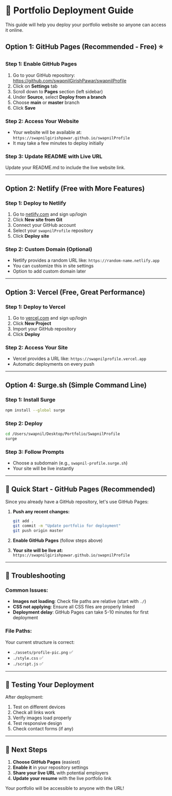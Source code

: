 # 🚀 Portfolio Deployment Guide

This guide will help you deploy your portfolio website so anyone can access it online.

## Option 1: GitHub Pages (Recommended - Free) ⭐

### Step 1: Enable GitHub Pages
1. Go to your GitHub repository: https://github.com/swapnilGirishPawar/swapnilProfile
2. Click on **Settings** tab
3. Scroll down to **Pages** section (left sidebar)
4. Under **Source**, select **Deploy from a branch**
5. Choose **main** or **master** branch
6. Click **Save**

### Step 2: Access Your Website
- Your website will be available at: `https://swapnilgirishpawar.github.io/swapnilProfile`
- It may take a few minutes to deploy initially

### Step 3: Update README with Live URL
Update your README.md to include the live website link.

---

## Option 2: Netlify (Free with More Features)

### Step 1: Deploy to Netlify
1. Go to [netlify.com](https://netlify.com) and sign up/login
2. Click **New site from Git**
3. Connect your GitHub account
4. Select your `swapnilProfile` repository
5. Click **Deploy site**

### Step 2: Custom Domain (Optional)
- Netlify provides a random URL like: `https://random-name.netlify.app`
- You can customize this in site settings
- Option to add custom domain later

---

## Option 3: Vercel (Free, Great Performance)

### Step 1: Deploy to Vercel
1. Go to [vercel.com](https://vercel.com) and sign up/login
2. Click **New Project**
3. Import your GitHub repository
4. Click **Deploy**

### Step 2: Access Your Site
- Vercel provides a URL like: `https://swapnilprofile.vercel.app`
- Automatic deployments on every push

---

## Option 4: Surge.sh (Simple Command Line)

### Step 1: Install Surge
```bash
npm install --global surge
```

### Step 2: Deploy
```bash
cd /Users/swapnil/Desktop/Portfolio/SwapnilProfile
surge
```

### Step 3: Follow Prompts
- Choose a subdomain (e.g., `swapnil-profile.surge.sh`)
- Your site will be live instantly

---

## 🎯 Quick Start - GitHub Pages (Recommended)

Since you already have a GitHub repository, let's use GitHub Pages:

1. **Push any recent changes:**
   ```bash
   git add .
   git commit -m "Update portfolio for deployment"
   git push origin master
   ```

2. **Enable GitHub Pages** (follow steps above)

3. **Your site will be live at:** `https://swapnilgirishpawar.github.io/swapnilProfile`

---

## 🔧 Troubleshooting

### Common Issues:
- **Images not loading**: Check file paths are relative (start with `./`)
- **CSS not applying**: Ensure all CSS files are properly linked
- **Deployment delay**: GitHub Pages can take 5-10 minutes for first deployment

### File Paths:
Your current structure is correct:
- `./assets/profile-pic.png` ✅
- `./style.css` ✅
- `./script.js` ✅

---

## 📱 Testing Your Deployment

After deployment:
1. Test on different devices
2. Check all links work
3. Verify images load properly
4. Test responsive design
5. Check contact forms (if any)

---

## 🌟 Next Steps

1. **Choose GitHub Pages** (easiest)
2. **Enable it** in your repository settings
3. **Share your live URL** with potential employers
4. **Update your resume** with the live portfolio link

Your portfolio will be accessible to anyone with the URL!
